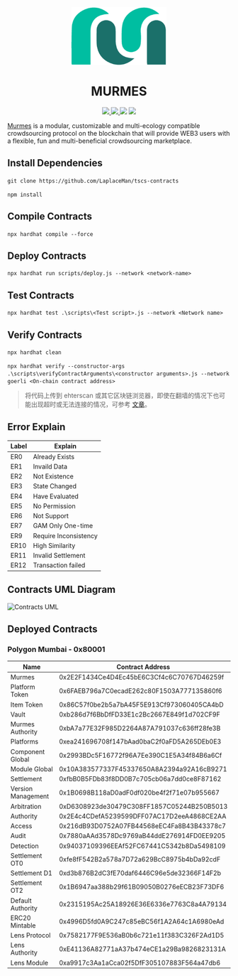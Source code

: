 <div align="center"> 
<img src="./logo.png" height="130px"/>
<p><h1>MURMES</h1></p>
<p>
<a href="https://www.youtube.com/channel/UCcIqRf9rq1oAN7pprsfpM8w"> <img src="https://img.shields.io/badge/YouTube-FF0000?style=flat&logo=youtube&logoColor=white" height="25px" /> </a>
<a href="https://twitter.com/laplaceman1007"> <img src="https://img.shields.io/badge/Twitter-1DA1F2?style=flat&logo=twitter&logoColor=white" height="25px" /> </a>
<img src="https://img.shields.io/badge/version-v0.4.0-blue" height="25px" />
 </a>
</a>
<img src="https://img.shields.io/badge/license-LGPL3.0 only-blue.svg?style=plastic" height="25px" />
 </a>
</p>
</div>

[Murmes](https://murmes.gitbook.io/murmes-protocol/) is a modular, customizable and multi-ecology compatible crowdsourcing protocol on the blockchain that will provide WEB3 users with a flexible, fun and multi-beneficial crowdsourcing marketplace.

## Install Dependencies

`git clone https://github.com/LaplaceMan/tscs-contracts`

`npm install`

## Compile Contracts

`npx hardhat compile --force`

## Deploy Contracts

`npx hardhat run scripts/deploy.js --network <network-name>`

## Test Contracts

`npx hardhat test .\scripts\<Test script>.js --network <Network name>`

## Verify Contracts

`npx hardhat clean`

`npx hardhat verify --constructor-args .\scripts\verifyContractArguments\<constructor arguments>.js --network goerli <On-chain contract address>`

> 将代码上传到 ehterscan 或其它区块链浏览器，即使在翻墙的情况下也可能出现超时或无法连接的情况，可参考 [文章](https://learnblockchain.cn/question/2939)。

## Error Explain

| Label | Explain               |
| ----- | --------------------- |
| ER0   | Already Exists        |
| ER1   | Invaild Data          |
| ER2   | Not Existence         |
| ER3   | State Changed         |
| ER4   | Have Evaluated        |
| ER5   | No Permission         |
| ER6   | Not Support           |
| ER7   | GAM Only One-time     |
| ER9   | Require Inconsistency |
| ER10  | High Similarity       |
| ER11  | Invalid Settlement    |
| ER12  | Transaction failed    |

## Contracts UML Diagram

![Contracts UML](./contractsUMLDiagram.svg)


## Deployed Contracts

### Polygon Mumbai - 0x80001

| Name                               | Contract Address                           |
| ---------------------------------- | ------------------------------------------ |
| Murmes                             | 0x2E2F1434Ce4D4Ec45bE6C3Cf4c6C70767D46259f |
| Platform Token                     | 0x6FAEB796a7C0ecadE262c80F1503A777135860f6 |
| Item Token                         | 0x86C57f0be2b5a7bA45F5E913Cf973060405CA4bD |
| Vault                              | 0xb286d7f6BbDfFD33E1c2Bc2667E849f1d702CF9F |
| Murmes Authority                   | 0xbA7a77E32F985D2264A87A791037c636ff28fe3B |
| Platforms                          | 0xea241696708f147bAad0baC2f0aFD5A265DEb0E3 |
| Component Global                   | 0x2993BDc5F16772f96A7Ee390C1E5A34f84B6a6Cf |
| Module Global                      | 0x10A383577337F45337650A8A2394a92A16cB9271 |
| Settlement                         | 0xfbB0B5FDb83f8DD0B7c705cb06a7dd0ce8F87162 |
| Version Management                 | 0x1B0698B118aD0adF0df020be4f2f71e07b955667 |
| Arbitration                        | 0xD6308923de30479C308FF1857C05244B250B5013 |
| Authority                          | 0x2E4c4CDefA5239599DFF07AC17D2eeA4868CE2AA |
| Access                             | 0x216dB93D0752A07FB44568eEC4Fa8B43B43378c7 |
| Audit                              | 0x7880aAAd3578Dc9769aB44ddE276914FD0EE9205 |
| Detection                          | 0x94037109396EEAf52FC67441C5342b8Da5498109 |
| Settlement OT0                     | 0xfe8fF542B2a578a7D72a629BcC8975b4bDa92cdF |
| Settlement D1                      | 0xd3b876B2dC3fE70daf6446C96e5de32366F14F2b |
| Settlement OT2                     | 0x1B6947aa388b29f61B09050B0276eECB23F73DF6 |
| Default Authority                  | 0x2315195Ac25A18926E36E6336e7763C8a4A79134 |
| ERC20 Mintable                     | 0x4996D5fd0A9C247c85eBC56f1A2A64c1A6980eAd |
| Lens Protocol                      | 0x7582177F9E536aB0b6c721e11f383C326F2Ad1D5 |
| Lens Authority                     | 0xE41136A82771aA37b474eCE1a29Ba9826823131A |
| Lens Module                        | 0xa9917c3Aa1aCca02f5DfF305107883F564a47db6 |

<!-- Murmes Contract: 0x2E2F1434Ce4D4Ec45bE6C3Cf4c6C70767D46259f
Platform Token Contract: 0x6FAEB796a7C0ecadE262c80F1503A777135860f6
Item Token Contract: 0x86C57f0be2b5a7bA45F5E913Cf973060405CA4bD
Vault Contract: 0xb286d7f6BbDfFD33E1c2Bc2667E849f1d702CF9F
Murmes Authority Contract: 0xbA7a77E32F985D2264A87A791037c636ff28fe3B
Platforms Contract: 0xea241696708f147bAad0baC2f0aFD5A265DEb0E3
Component Global Contract: 0x2993BDc5F16772f96A7Ee390C1E5A34f84B6a6Cf
Module Global Contract: 0x10A383577337F45337650A8A2394a92A16cB9271
Settlement Contract: 0xfbB0B5FDb83f8DD0B7c705cb06a7dd0ce8F87162
Version Management Contract: 0x1B0698B118aD0adF0df020be4f2f71e07b955667
Arbitration Contract: 0xD6308923de30479C308FF1857C05244B250B5013
Authority Contract: 0x2E4c4CDefA5239599DFF07AC17D2eeA4868CE2AA
Access Contract: 0x216dB93D0752A07FB44568eEC4Fa8B43B43378c7
Audit Contract: 0x7880aAAd3578Dc9769aB44ddE276914FD0EE9205
Detection Contract: 0x94037109396EEAf52FC67441C5342b8Da5498109
Settlement OT0 Contract: 0xfe8fF542B2a578a7D72a629BcC8975b4bDa92cdF
Settlement D1 Contract: 0xd3b876B2dC3fE70daf6446C96e5de32366F14F2b
Settlement OT2 Contract: 0x1B6947aa388b29f61B09050B0276eECB23F73DF6
Default Authority Contract: 0x2315195Ac25A18926E36E6336e7763C8a4A79134 -->